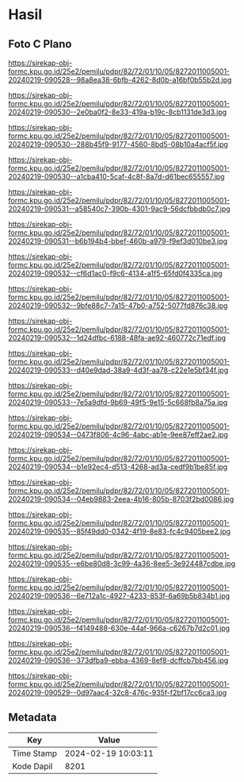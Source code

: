 # Hasil

## Foto C Plano

https://sirekap-obj-formc.kpu.go.id/25e2/pemilu/pdpr/82/72/01/10/05/8272011005001-20240219-090528--98a8ea38-6bfb-4262-8d0b-a16bf0b55b2d.jpg

https://sirekap-obj-formc.kpu.go.id/25e2/pemilu/pdpr/82/72/01/10/05/8272011005001-20240219-090530--2e0ba0f2-8e33-419a-b19c-8cb1131de3d3.jpg

https://sirekap-obj-formc.kpu.go.id/25e2/pemilu/pdpr/82/72/01/10/05/8272011005001-20240219-090530--288b45f9-9177-4560-8bd5-08b10a4acf5f.jpg

https://sirekap-obj-formc.kpu.go.id/25e2/pemilu/pdpr/82/72/01/10/05/8272011005001-20240219-090530--a1cba410-5caf-4c8f-8a7d-d61bec655557.jpg

https://sirekap-obj-formc.kpu.go.id/25e2/pemilu/pdpr/82/72/01/10/05/8272011005001-20240219-090531--a58540c7-390b-4301-9ac9-56dcfbbdb0c7.jpg

https://sirekap-obj-formc.kpu.go.id/25e2/pemilu/pdpr/82/72/01/10/05/8272011005001-20240219-090531--b6b194b4-bbef-460b-a979-f9ef3d010be3.jpg

https://sirekap-obj-formc.kpu.go.id/25e2/pemilu/pdpr/82/72/01/10/05/8272011005001-20240219-090532--cf6d1ac0-f9c6-4134-a1f5-65fd0f4335ca.jpg

https://sirekap-obj-formc.kpu.go.id/25e2/pemilu/pdpr/82/72/01/10/05/8272011005001-20240219-090532--9bfe88c7-7a15-47b0-a752-5077fd876c38.jpg

https://sirekap-obj-formc.kpu.go.id/25e2/pemilu/pdpr/82/72/01/10/05/8272011005001-20240219-090532--1d24dfbc-6188-48fa-ae92-460772c71edf.jpg

https://sirekap-obj-formc.kpu.go.id/25e2/pemilu/pdpr/82/72/01/10/05/8272011005001-20240219-090533--d40e9dad-38a9-4d3f-aa78-c22e1e5bf34f.jpg

https://sirekap-obj-formc.kpu.go.id/25e2/pemilu/pdpr/82/72/01/10/05/8272011005001-20240219-090533--7e5a9dfd-9b69-49f5-9e15-5c668fb8a75a.jpg

https://sirekap-obj-formc.kpu.go.id/25e2/pemilu/pdpr/82/72/01/10/05/8272011005001-20240219-090534--0473f806-4c96-4abc-ab1e-9ee87eff2ae2.jpg

https://sirekap-obj-formc.kpu.go.id/25e2/pemilu/pdpr/82/72/01/10/05/8272011005001-20240219-090534--b1e92ec4-d513-4268-ad3a-cedf9b1be85f.jpg

https://sirekap-obj-formc.kpu.go.id/25e2/pemilu/pdpr/82/72/01/10/05/8272011005001-20240219-090534--04eb9883-2eea-4b16-805b-8703f2bd0086.jpg

https://sirekap-obj-formc.kpu.go.id/25e2/pemilu/pdpr/82/72/01/10/05/8272011005001-20240219-090535--85f49dd0-0342-4f19-8e83-fc4c9405bee2.jpg

https://sirekap-obj-formc.kpu.go.id/25e2/pemilu/pdpr/82/72/01/10/05/8272011005001-20240219-090535--e6be80d8-3c99-4a36-8ee5-3e924487cdbe.jpg

https://sirekap-obj-formc.kpu.go.id/25e2/pemilu/pdpr/82/72/01/10/05/8272011005001-20240219-090536--6e712a1c-4927-4233-853f-6a69b5b834b1.jpg

https://sirekap-obj-formc.kpu.go.id/25e2/pemilu/pdpr/82/72/01/10/05/8272011005001-20240219-090536--f4149488-630e-44af-966a-c6267b7d2c01.jpg

https://sirekap-obj-formc.kpu.go.id/25e2/pemilu/pdpr/82/72/01/10/05/8272011005001-20240219-090536--373dfba9-ebba-4369-8ef8-dcffcb7bb456.jpg

https://sirekap-obj-formc.kpu.go.id/25e2/pemilu/pdpr/82/72/01/10/05/8272011005001-20240219-090529--0d97aac4-32c8-476c-935f-f2bf17cc6ca3.jpg


## Metadata

| Key        | Value               |
| ---------- | ------------------- |
| Time Stamp | 2024-02-19 10:03:11 |
| Kode Dapil | 8201                |



